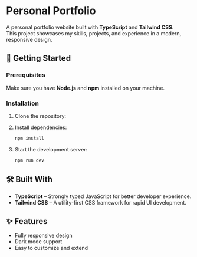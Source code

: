# Personal Portfolio

A personal portfolio website built with **TypeScript** and **Tailwind CSS**.  
This project showcases my skills, projects, and experience in a modern, responsive design.

## 🚀 Getting Started

### Prerequisites

Make sure you have **Node.js** and **npm** installed on your machine.

### Installation

1. Clone the repository:

2. Install dependencies:

   ```bash
   npm install
   ```

3. Start the development server:

   ```bash
   npm run dev
   ```

## 🛠 Built With

- **TypeScript** – Strongly typed JavaScript for better developer experience.
- **Tailwind CSS** – A utility-first CSS framework for rapid UI development.

## ✨ Features

- Fully responsive design
- Dark mode support
- Easy to customize and extend
